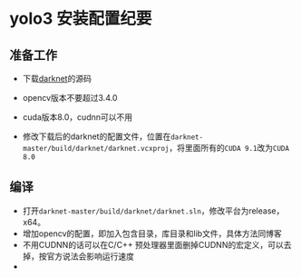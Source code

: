 # yolo3 安装配置纪要

##  准备工作

- 下载[darknet](https://github.com/AlexeyAB/darknet#how-to-compile-on-windows)的源码

- opencv版本不要超过3.4.0

- cuda版本8.0，cudnn可以不用

- 修改下载后的darknet的配置文件，位置在`darknet-master/build/darknet/darknet.vcxproj`，将里面所有的`CUDA 9.1`改为`CUDA 8.0`

## 编译

- 打开`darknet-master/build/darknet/darknet.sln`，修改平台为release，x64。
- 增加opencv的配置，即加入包含目录，库目录和lib文件，具体方法同博客
- 不用CUDNN的话可以在C/C++ 预处理器里面删掉CUDNN的宏定义，可以去掉，按官方说法会影响运行速度
- 



